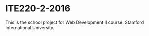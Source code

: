 # ITE220-2-2016
This is the school project for Web Development II course. Stamford International University. 
